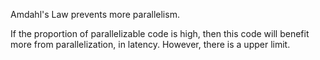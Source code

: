 Amdahl's Law prevents more parallelism. 

If the proportion of parallelizable code is high, then this code will benefit more from parallelization, in latency. However, there is a upper limit. 
